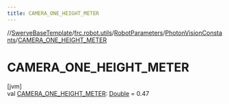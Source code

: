 ```yaml
---
title: CAMERA_ONE_HEIGHT_METER
---
```

//[SwerveBaseTemplate](../../../../index.html)/[frc.robot.utils](../../index.html)/[RobotParameters](../index.html)/[PhotonVisionConstants](index.html)/[CAMERA_ONE_HEIGHT_METER](-c-a-m-e-r-a_-o-n-e_-h-e-i-g-h-t_-m-e-t-e-r.html)



# CAMERA_ONE_HEIGHT_METER



[jvm]\
val [CAMERA_ONE_HEIGHT_METER](-c-a-m-e-r-a_-o-n-e_-h-e-i-g-h-t_-m-e-t-e-r.html): [Double](https://kotlinlang.org/api/latest/jvm/stdlib/kotlin/-double/index.html) = 0.47




